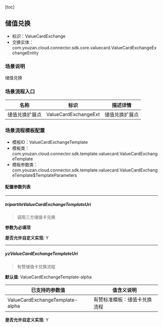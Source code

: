 [toc]

## 储值兑换
- 标识：ValueCardExchange
- 交换实体：com.youzan.cloud.connector.sdk.core.valuecard.ValueCardExchangeExchangeEntity
### 场景说明
储值兑换
### 场景流程入口

名称 | 标识 | 描述详情
---|---|---
储值兑换扩展点 | ValueCardExchangeExt | 储值兑换扩展点

### 场景流程模板配置
- 模板ID：ValueCardExchangeTemplate
- 模板类：com.youzan.cloud.connector.sdk.template.valuecard.ValueCardExchangeTemplate
- 模板参数类：com.youzan.cloud.connector.sdk.template.valuecard.ValueCardExchangeTemplate$TemplateParameters

#### 配置参数列表

---
##### tripartiteValueCardExchangeTemplateUri
> 调用三方储值卡兑换

**参数为必填项**


**是否允许自定义实现**: Y

---
##### yzValueCardExchangeTemplateUri
> 有赞储值卡兑换流程

**默认值**: ValueCardExchangeTemplate-alpha

已支持的参数值 | 值含义说明
---|---
ValueCardExchangeTemplate-alpha | 有赞标准模板：储值卡兑换流程

**是否允许自定义实现**: Y


